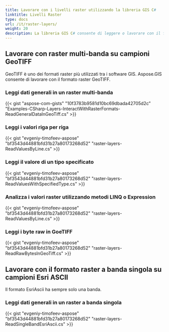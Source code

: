 ```yaml
---
title: Lavorare con i livelli raster utilizzando la libreria GIS C#
linktitle: Livelli Raster
type: docs
url: /it/raster-layers/
weight: 20
description: La libreria GIS C# consente di leggere o lavorare con il formato raster GeoTIFF, che è uno dei formati raster più utilizzati tra i software GIS.
---
```


## **Lavorare con raster multi-banda su campioni GeoTIFF**
GeoTIFF è uno dei formati raster più utilizzati tra i software GIS. Aspose.GIS consente di lavorare con il formato raster GeoTIFF.
### **Leggi dati generali in un raster multi-banda**
{{< gist "aspose-com-gists" "10f3783b9581d10bc69dbada42705d2c" "Examples-CSharp-Layers-InteractWithRasterFormats-ReadGeneralDataInGeoTiff.cs" >}}
### **Leggi i valori riga per riga**
{{< gist "evgeniy-timofeev-aspose" "bf3543d44881bfd31b27a80173268d52" "raster-layers-ReadValuesByLine.cs" >}}
### **Leggi il valore di un tipo specificato**
{{< gist "evgeniy-timofeev-aspose" "bf3543d44881bfd31b27a80173268d52" "raster-layers-ReadValuesWithSpecifiedType.cs" >}}
### **Analizza i valori raster utilizzando metodi LINQ o Expression**
{{< gist "evgeniy-timofeev-aspose" "bf3543d44881bfd31b27a80173268d52" "raster-layers-ReadValuesByLine.cs" >}}
### **Leggi i byte raw in GoeTIFF**
{{< gist "evgeniy-timofeev-aspose" "bf3543d44881bfd31b27a80173268d52" "raster-layers-ReadRawBytesInGeoTiff.cs" >}}

## **Lavorare con il formato raster a banda singola su campioni Esri ASCII**
Il formato EsriAscii ha sempre solo una banda.
### **Leggi dati generali in un raster a banda singola**
{{< gist "evgeniy-timofeev-aspose" "bf3543d44881bfd31b27a80173268d52" "raster-layers-ReadSingleBandEsriAscii.cs" >}}
